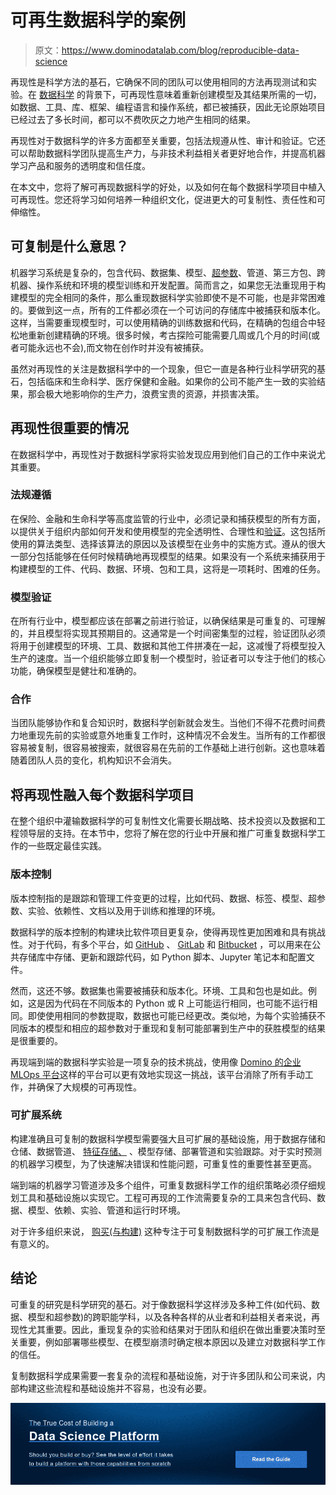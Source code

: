 # 可再生数据科学的案例

> 原文：<https://www.dominodatalab.com/blog/reproducible-data-science>

再现性是科学方法的基石，它确保不同的团队可以使用相同的方法再现测试和实验。在 [数据科学](https://the-turing-way.netlify.app/reproducible-research/reproducible-research.html) 的背景下，可再现性意味着重新创建模型及其结果所需的一切，如数据、工具、库、框架、编程语言和操作系统，都已被捕获，因此无论原始项目已经过去了多长时间，都可以不费吹灰之力地产生相同的结果。

再现性对于数据科学的许多方面都至关重要，包括法规遵从性、审计和验证。它还可以帮助数据科学团队提高生产力，与非技术利益相关者更好地合作，并提高机器学习产品和服务的透明度和信任度。

在本文中，您将了解可再现数据科学的好处，以及如何在每个数据科学项目中植入可再现性。您还将学习如何培养一种组织文化，促进更大的可复制性、责任性和可伸缩性。

## 可复制是什么意思？

机器学习系统是复杂的，包含代码、数据集、模型、[超参数](/data-science-dictionary/hyperparameter-tuning)、管道、第三方包、跨机器、操作系统和环境的模型训练和开发配置。简而言之，如果您无法重现用于构建模型的完全相同的条件，那么重现数据科学实验即使不是不可能，也是非常困难的。要做到这一点，所有的工件都必须在一个可访问的存储库中被捕获和版本化。这样，当需要重现模型时，可以使用精确的训练数据和代码，在精确的包组合中轻松地重新创建精确的环境。很多时候，考古探险可能需要几周或几个月的时间(或者可能永远也不会),而文物在创作时并没有被捕获。

虽然对再现性的关注是数据科学中的一个现象，但它一直是各种行业科学研究的基石，包括临床和生命科学、医疗保健和金融。如果你的公司不能产生一致的实验结果，那会极大地影响你的生产力，浪费宝贵的资源，并损害决策。

## 再现性很重要的情况

在数据科学中，再现性对于数据科学家将实验发现应用到他们自己的工作中来说尤其重要。

### 法规遵循

在保险、金融和生命科学等高度监管的行业中，必须记录和捕获模型的所有方面，以提供关于组织内部如何开发和使用模型的完全透明性、合理性和[验证](/blog/what-is-model-validation)。这包括所使用的算法类型、选择该算法的原因以及该模型在业务中的实施方式。遵从的很大一部分包括能够在任何时候精确地再现模型的结果。如果没有一个系统来捕获用于构建模型的工件、代码、数据、环境、包和工具，这将是一项耗时、困难的任务。

### 模型验证

在所有行业中，模型都应该在部署之前进行验证，以确保结果是可重复的、可理解的，并且模型将实现其预期目的。这通常是一个时间密集型的过程，验证团队必须将用于创建模型的环境、工具、数据和其他工件拼凑在一起，这减慢了将模型投入生产的速度。当一个组织能够立即复制一个模型时，验证者可以专注于他们的核心功能，确保模型是健壮和准确的。

### 合作

当团队能够协作和复合知识时，数据科学创新就会发生。当他们不得不花费时间费力地重现先前的实验或意外地重复工作时，这种情况不会发生。当所有的工作都很容易被复制，很容易被搜索，就很容易在先前的工作基础上进行创新。这也意味着随着团队人员的变化，机构知识不会消失。

## 将再现性融入每个数据科学项目

在整个组织中灌输数据科学的可复制性文化需要长期战略、技术投资以及数据和工程领导层的支持。在本节中，您将了解在您的行业中开展和推广可重复数据科学工作的一些既定最佳实践。

### 版本控制

版本控制指的是跟踪和管理工件变更的过程，比如代码、数据、标签、模型、超参数、实验、依赖性、文档以及用于训练和推理的环境。

数据科学的版本控制的构建块比软件项目更复杂，使得再现性更加困难和具有挑战性。对于代码，有多个平台，如 [GitHub](https://github.com/) 、 [GitLab](https://about.gitlab.com/) 和 [Bitbucket](https://bitbucket.org/) ，可以用来在公共存储库中存储、更新和跟踪代码，如 Python 脚本、Jupyter 笔记本和配置文件。

然而，这还不够。数据集也需要被捕获和版本化。环境、工具和包也是如此。例如，这是因为代码在不同版本的 Python 或 R 上可能运行相同，也可能不运行相同。即使使用相同的参数提取，数据也可能已经更改。类似地，为每个实验捕获不同版本的模型和相应的超参数对于重现和复制可能部署到生产中的获胜模型的结果是很重要的。

再现端到端的数据科学实验是一项复杂的技术挑战，使用像 [Domino 的企业 MLOps 平台](/product/domino-enterprise-mlops-platform)这样的平台可以更有效地实现这一挑战，该平台消除了所有手动工作，并确保了大规模的可再现性。

### 可扩展系统

构建准确且可复制的数据科学模型需要强大且可扩展的基础设施，用于数据存储和仓储、数据管道、 [特征存储、](https://blog.dominodatalab.com/an-introductory-guide-to-feature-stores) 、模型存储、部署管道和实验跟踪。对于实时预测的机器学习模型，为了快速解决错误和性能问题，可重复性的重要性甚至更高。

端到端的机器学习管道涉及多个组件，可重复数据科学工作的组织策略必须仔细规划工具和基础设施以实现它。工程可再现的工作流需要复杂的工具来包含代码、数据、模型、依赖、实验、管道和运行时环境。

对于许多组织来说， [购买(与构建)](https://www.dominodatalab.com/blog/should-you-build-your-own-data-science-platform) 这种专注于可复制数据科学的可扩展工作流是有意义的。

## 结论

可重复的研究是科学研究的基石。对于像数据科学这样涉及多种工件(如代码、数据、模型和超参数)的跨职能学科，以及各种各样的从业者和利益相关者来说，再现性尤其重要。因此，重现复杂的实验和结果对于团队和组织在做出重要决策时至关重要，例如部署哪些模型、在模型崩溃时确定根本原因以及建立对数据科学工作的信任。

复制数据科学成果需要一套复杂的流程和基础设施，对于许多团队和公司来说，内部构建这些流程和基础设施并不容易，也没有必要。

[![The True Cost of Building a  Data Science Platform  Should you build or buy? See the level of effort it takes to build a platform with those capabilities from scratch Read the Guide](img/ec78987b2846b00004c35ecd3ab5764c.png)](https://cta-redirect.hubspot.com/cta/redirect/6816846/55c5cf7e-0558-4c49-8177-a3c7cbf3713a)